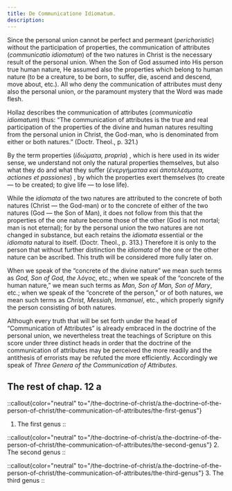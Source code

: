 ```yaml
---
title: De Communicatione Idiomatum.
description: 
---
```


Since the personal union cannot be perfect and permeant (_perichoristic_) without the participation of properties, the communication of attributes (_communicatio idiomatum_) of the two natures in Christ is the necessary result of the personal union. When the Son of God assumed into His person true human nature, He assumed also the properties which belong to human nature (to be a creature, to be born, to suffer, die, ascend and descend, move about, etc.). All who deny the communication of attributes must deny also the personal union, or the paramount mystery that the Word was made flesh. 

Hollaz describes the communication of attributes (_communicatio idiomatum_) thus: “The communication of attributes is the true and real participation of the properties of the divine and human natures resulting from the personal union in Christ, the God-man, who is denominated from either or both natures.” (Doctr. Theol., p. 321.) 

By the term properties (_ἰδιώματα, propria_) , which is here used in its wider sense, we understand not only the natural properties themselves, but also what they do and what they suffer (_ἐνεργήματαa καὶ ἀποτελέσματα, actiones et passiones_) , by which the properties exert themselves (to create — to be created; to give life — to lose life). 

While the _idiomata_ of the two natures are attributed to the concrete of both natures (Christ — the God-man) or to the concrete of either of the two natures (God — the Son of Man), it does not follow from this that the properties of the one nature become those of the other (God is not mortal; man is not eternal); for by the personal union the two natures are not changed in substance, but each retains the _idiomata_ essential or the _idiomata_ natural to itself. (Doctr. Theol., p. 313.) Therefore it is only to the person that without further distinction the _idiomata_ of the one or the other nature can be ascribed. This truth will be considered more fully later on. 

When we speak of the “concrete of the divine nature” we mean such terms as _God, Son of God, the λόγος_, etc.; when we speak of the “concrete of the human nature,” we mean such terms as _Man, Son of Man, Son of Mary_, etc.; when we speak of the “concrete of the person,” or of both natures, we mean such terms as _Christ, Messiah, Immanuel_, etc., which properly signify the person consisting of both natures. 

Although every truth that will be set forth under the head of “Communication of Attributes” is already embraced in the doctrine of the personal union, we nevertheless treat the teachings of Scripture on this score under three distinct heads in order that the doctrine of the communication of attributes may be perceived the more readily and the antithesis of errorists may be refuted the more efficiently. Accordingly we speak of _Three Genera of the Communication of Attributes_. 

## The rest of chap. 12 a

::callout{color="neutral" to="/the-doctrine-of-christ/a.the-doctrine-of-the-person-of-christ/the-communication-of-attributes/the-first-genus"}
1. The first genus
::

::callout{color="neutral" to="/the-doctrine-of-christ/a.the-doctrine-of-the-person-of-christ/the-communication-of-attributes/the-second-genus"}
2. The second genus
::

::callout{color="neutral" to="/the-doctrine-of-christ/a.the-doctrine-of-the-person-of-christ/the-communication-of-attributes/the-third-genus"}
3. The third genus
::
